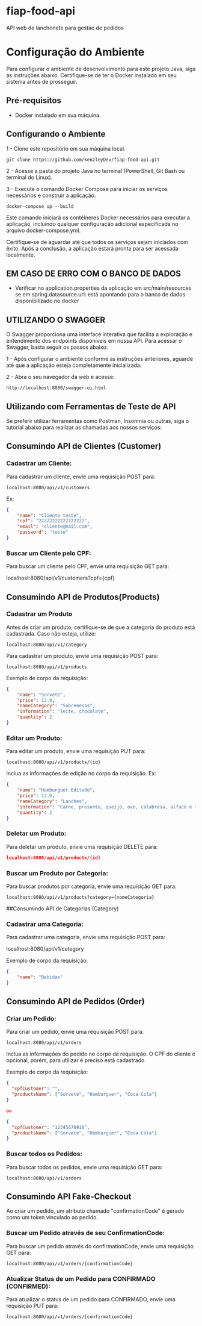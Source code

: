 
# fiap-food-api

API web de lanchonete para gestao de pedidos

# Configuração do Ambiente
Para configurar o ambiente de desenvolvimento para este projeto Java, siga as instruções abaixo. Certifique-se de ter o Docker instalado em seu sistema antes de prosseguir.

## Pré-requisitos
* Docker instalado em sua máquina.

## Configurando o Ambiente

1 - Clone este repositório em sua máquina local.
```
git clone https://github.com/kenzleyDev/fiap-food-api.git 
```
2 - Acesse a pasta do projeto Java no terminal (PowerShell, Git Bash ou terminal do Linux).

3 - Execute o comando Docker Compose para iniciar os serviços necessários e construir a aplicação.

```
docker-compose up --build
```

Este comando iniciará os contêineres Docker necessários para executar a aplicação, incluindo qualquer configuração adicional especificada no arquivo docker-compose.yml.

Certifique-se de aguardar até que todos os serviços sejam iniciados com êxito. Após a conclusão, a aplicação estará pronta para ser acessada localmente.

## EM CASO DE ERRO COM O BANCO DE DADOS
* Verificar no application.properties da aplicação em src/main/resources se em spring.datasource.url: está apontando para o banco de dados disponibilizado no docker

## UTILIZANDO O SWAGGER
O Swagger proporciona uma interface interativa que facilita a exploração e entendimento dos endpoints disponíveis em nossa API. Para acessar o Swagger, basta seguir os passos abaixo:

1 - Após configurar o ambiente conforme as instruções anteriores, aguarde até que a aplicação esteja completamente inicializada.

2 - Abra o seu navegador da web e acesse:

```
http://localhost:8080/swagger-ui.html

```

## Utilizando com Ferramentas de Teste de API
Se preferir utilizar ferramentas como Postman, Insomnia ou outras, siga o tutorial abaixo para realizar as chamadas aos nossos serviços:

## Consumindo API de Clientes (Customer)

### Cadastrar um Cliente:

Para cadastrar um cliente, envie uma requisição POST para:

```
localhost:8080/api/v1/customers
```
Ex:
```json
{
    "name": "Cliente teste",
    "cpf": "22222222222222222",
    "email": "cliente@mail.com",
    "password": "teste"
}
````
### Buscar um Cliente pelo CPF:
Para buscar um cliente pelo CPF, envie uma requisição GET para:


localhost:8080/api/v1/customers?cpf={cpf}


## Consumindo API de Produtos(Products)

### Cadastrar um Produto
Antes de criar um produto, certifique-se de que a categoria do produto está cadastrada. Caso não esteja, utilize:
```
localhost:8080/api/v1/category

```
Para cadastrar um produto, envie uma requisição POST para:

```
localhost:8080/api/v1/products
```

Exemplo de corpo da requisição:
```json
{
    "name": "Sorvete",
    "price": 12.0,
    "nameCategory": "Sobremesas",
    "information": "leite, chocolate",
    "quantity": 2
}
```

### Editar um Produto:
Para editar um produto, envie uma requisição PUT para:

```
localhost:8080/api/v1/products/{id}
````

Inclua as informações de edição no corpo da requisição.
Ex:
```json
{
    "name": "Hamburguer Editado",
    "price": 12.0,
    "nameCategory": "Lanches",
    "information": "Carne, presunto, queijo, ovo, calabresa, alface e tomate",
    "quantity": 2
}
```

### Deletar um Produto:
Para deletar um produto, envie uma requisição DELETE para:

```json
localhost:8080/api/v1/products/{id}
```

### Buscar um Produto por Categoria:
Para buscar produtos por categoria, envie uma requisição GET para:

```
localhost:8080/api/v1/products?category={nomeCategoria}
```

##Consumindo API de Categorias (Category)

### Cadastrar uma Categoria:
Para cadastrar uma categoria, envie uma requisição POST para:

localhost:8080/api/v1/category

Exemplo de corpo da requisição:
```json
{
    "name": "Bebidas"
}
```

## Consumindo API de Pedidos (Order)
### Criar um Pedido:
Para criar um pedido, envie uma requisição POST para:

```
localhost:8080/api/v1/orders
```

Inclua as informações do pedido no corpo da requisição. O CPF do cliente é opcional, porém, para utilizar é preciso está cadastrado


Exemplo de corpo da requisição:
```json
{
  "cpfCustomer": "",
  "productsName": ["Sorvete", "Hamburguer", "Coca Cola"]
}

ou

{
  "cpfCustomer": "12345678910",
  "productsName": ["Sorvete", "Hamburguer", "Coca Cola"]
}
```
### Buscar todos os Pedidos:
Para buscar todos os pedidos, envie uma requisição GET para:

```
localhost:8080/api/v1/orders
```

## Consumindo API Fake-Checkout
Ao criar um pedido, um atributo chamado "confirmationCode" é gerado como um token vinculado ao pedido.

### Buscar um Pedido através de seu ConfirmationCode:
Para buscar um pedido através do confirmationCode, envie uma requisição GET para:

```
localhost:8080/api/v1/orders/{confirmationCode}
```


### Atualizar Status de um Pedido para CONFIRMADO (CONFIRMED):
Para atualizar o status de um pedido para CONFIRMADO, envie uma requisição PUT para:

```
localhost:8080/api/v1/orders/{confirmationCode}
````
